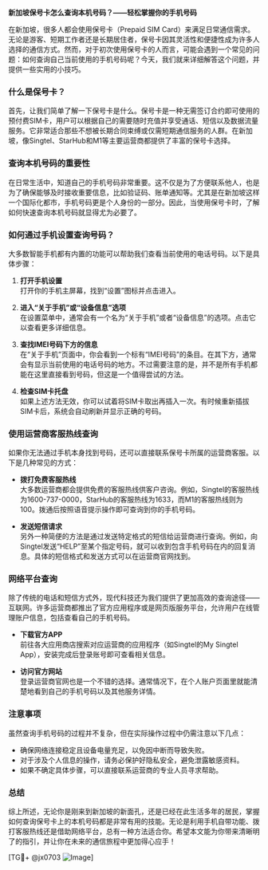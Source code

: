 **新加坡保号卡怎么查询本机号码？——轻松掌握你的手机号码**

在新加坡，很多人都会使用保号卡（Prepaid SIM Card）来满足日常通信需求。无论是游客、短期工作者还是长期居住者，保号卡因其灵活性和便捷性成为许多人选择的通信方式。然而，对于初次使用保号卡的人而言，可能会遇到一个常见的问题：如何查询自己当前使用的手机号码呢？今天，我们就来详细解答这个问题，并提供一些实用的小技巧。

### 什么是保号卡？

首先，让我们简单了解一下保号卡是什么。保号卡是一种无需签订合约即可使用的预付费SIM卡，用户可以根据自己的需要随时充值并享受通话、短信以及数据流量服务。它非常适合那些不想被长期合同束缚或仅需短期通信服务的人群。在新加坡，像Singtel、StarHub和M1等主要运营商都提供了丰富的保号卡选择。

### 查询本机号码的重要性

在日常生活中，知道自己的手机号码非常重要。这不仅是为了方便联系他人，也是为了确保能够及时接收重要信息，比如验证码、账单通知等。尤其是在新加坡这样一个国际化都市，手机号码更是个人身份的一部分。因此，当使用保号卡时，了解如何快速查询本机号码就显得尤为必要了。

### 如何通过手机设置查询号码？

大多数智能手机都有内置的功能可以帮助我们查看当前使用的电话号码。以下是具体步骤：

1. **打开手机设置**  
   打开你的手机主屏幕，找到“设置”图标并点击进入。

2. **进入“关于手机”或“设备信息”选项**  
   在设置菜单中，通常会有一个名为“关于手机”或者“设备信息”的选项。点击它以查看更多详细信息。

3. **查找IMEI号码下方的信息**  
   在“关于手机”页面中，你会看到一个标有“IMEI号码”的条目。在其下方，通常会有显示当前使用的电话号码的地方。不过需要注意的是，并不是所有手机都能在这里直接看到号码，但这是一个值得尝试的方法。

4. **检查SIM卡托盘**  
   如果上述方法无效，你可以试着将SIM卡取出再插入一次。有时候重新插拔SIM卡后，系统会自动刷新并显示正确的号码。

### 使用运营商客服热线查询

如果你无法通过手机本身找到号码，还可以直接联系保号卡所属的运营商客服。以下是几种常见的方式：

- **拨打免费客服热线**  
  大多数运营商都会提供免费的客服热线供客户咨询。例如，Singtel的客服热线为1600-737-0000，StarHub的客服热线为1633，而M1的客服热线则为100。拨通后按照语音提示操作即可查询到你的手机号码。

- **发送短信请求**  
  另外一种简便的方法是通过发送特定格式的短信给运营商进行查询。例如，向Singtel发送“HELP”至某个指定号码，就可以收到包含手机号码在内的回复消息。具体的短信格式和发送方式可以在运营商官网找到。

### 网络平台查询

除了传统的电话和短信方式外，现代科技还为我们提供了更加高效的查询途径——互联网。许多运营商都推出了官方应用程序或是网页版服务平台，允许用户在线管理账户信息，包括查看自己的手机号码。

- **下载官方APP**  
  前往各大应用商店搜索对应运营商的应用程序（如Singtel的My Singtel App），安装完成后登录账号即可查看相关信息。

- **访问官方网站**  
  登录运营商官网也是一个不错的选择。通常情况下，在个人账户页面里就能清楚地看到自己的手机号码以及其他服务详情。

### 注意事项

虽然查询手机号码的过程并不复杂，但在实际操作过程中仍需注意以下几点：

- 确保网络连接稳定且设备电量充足，以免因中断而导致失败。
- 对于涉及个人信息的操作，请务必保护好隐私安全，避免泄露敏感资料。
- 如果不确定具体步骤，可以直接联系运营商的专业人员寻求帮助。

### 总结

综上所述，无论你是刚来到新加坡的新面孔，还是已经在此生活多年的居民，掌握如何查询保号卡上的本机号码都是非常有用的技能。无论是利用手机自带功能、拨打客服热线还是借助网络平台，总有一种方法适合你。希望本文能为你带来清晰明了的指引，并让你在未来的通信旅程中更加得心应手！

[TG💪+ @jx0703 ![Image](https://github.com/user-attachments/assets/dbca1d08-cadb-493c-b0ec-ad6f7a83f270)]